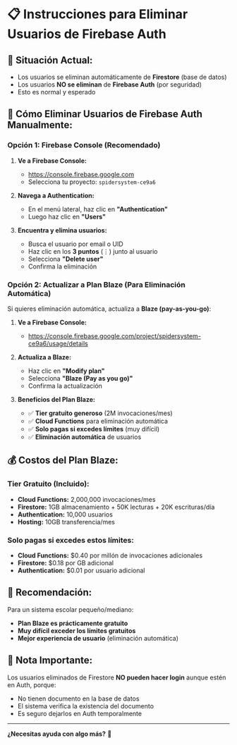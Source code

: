 # 📋 Instrucciones para Eliminar Usuarios de Firebase Auth

## 🎯 **Situación Actual:**
- Los usuarios se eliminan automáticamente de **Firestore** (base de datos)
- Los usuarios **NO se eliminan** de **Firebase Auth** (por seguridad)
- Esto es normal y esperado

## 🔧 **Cómo Eliminar Usuarios de Firebase Auth Manualmente:**

### **Opción 1: Firebase Console (Recomendado)**

1. **Ve a Firebase Console:**
   - https://console.firebase.google.com
   - Selecciona tu proyecto: `spidersystem-ce9a6`

2. **Navega a Authentication:**
   - En el menú lateral, haz clic en **"Authentication"**
   - Luego haz clic en **"Users"**

3. **Encuentra y elimina usuarios:**
   - Busca el usuario por email o UID
   - Haz clic en los **3 puntos** (⋮) junto al usuario
   - Selecciona **"Delete user"**
   - Confirma la eliminación

### **Opción 2: Actualizar a Plan Blaze (Para Eliminación Automática)**

Si quieres eliminación automática, actualiza a **Blaze (pay-as-you-go)**:

1. **Ve a Firebase Console:**
   - https://console.firebase.google.com/project/spidersystem-ce9a6/usage/details

2. **Actualiza a Blaze:**
   - Haz clic en **"Modify plan"**
   - Selecciona **"Blaze (Pay as you go)"**
   - Confirma la actualización

3. **Beneficios del Plan Blaze:**
   - ✅ **Tier gratuito generoso** (2M invocaciones/mes)
   - ✅ **Cloud Functions** para eliminación automática
   - ✅ **Solo pagas si excedes límites** (muy difícil)
   - ✅ **Eliminación automática** de usuarios

## 💰 **Costos del Plan Blaze:**

### **Tier Gratuito (Incluido):**
- **Cloud Functions:** 2,000,000 invocaciones/mes
- **Firestore:** 1GB almacenamiento + 50K lecturas + 20K escrituras/día
- **Authentication:** 10,000 usuarios
- **Hosting:** 10GB transferencia/mes

### **Solo pagas si excedes estos límites:**
- **Cloud Functions:** $0.40 por millón de invocaciones adicionales
- **Firestore:** $0.18 por GB adicional
- **Authentication:** $0.01 por usuario adicional

## 🎯 **Recomendación:**

Para un sistema escolar pequeño/mediano:
- **Plan Blaze es prácticamente gratuito**
- **Muy difícil exceder los límites gratuitos**
- **Mejor experiencia de usuario** (eliminación automática)

## 📝 **Nota Importante:**

Los usuarios eliminados de Firestore **NO pueden hacer login** aunque estén en Auth, porque:
- No tienen documento en la base de datos
- El sistema verifica la existencia del documento
- Es seguro dejarlos en Auth temporalmente

---

**¿Necesitas ayuda con algo más?** 🤔

